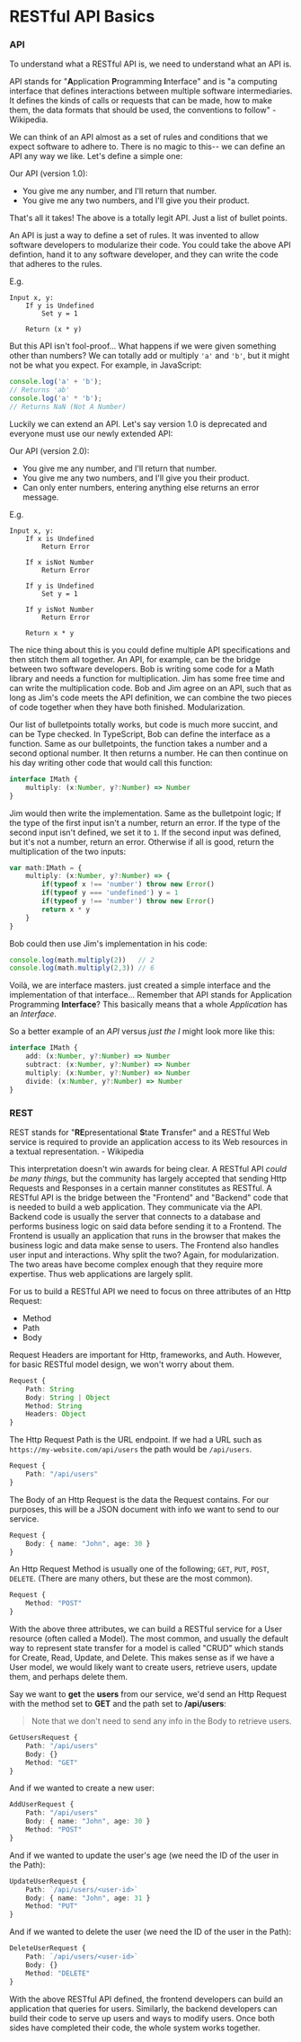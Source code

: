 # RESTful API Basics

### API

To understand what a RESTful API is, we need to understand what an API is.

API stands for "**A**pplication **P**rogramming **I**nterface" and is "a computing interface that defines interactions between multiple software intermediaries. It defines the kinds of calls or requests that can be made, how to make them, the data formats that should be used, the conventions to follow" - Wikipedia.

We can think of an API almost as a set of rules and conditions that we expect software to adhere to. There is no magic to this-- we can define an API any way we like. Let's define a simple one:

Our API (version 1.0):
* You give me any number, and I'll return that number.
* You give me any two numbers, and I'll give you their product.

That's all it takes! The above is a totally legit API. Just a list of bullet points.

An API is just a way to define a set of rules. It was invented to allow software developers to modularize their code. You could take the above API defintion, hand it to any software developer, and they can write the code that adheres to the rules.

E.g.
```ignore
Input x, y:
    If y is Undefined
        Set y = 1

    Return (x * y)
```

But this API isn't fool-proof... What happens if we were given something other than numbers? We can totally add or multiply `'a'` and `'b'`, but it might not be what you expect. For example, in JavaScript:
```js
console.log('a' + 'b');
// Returns 'ab'
console.log('a' * 'b');
// Returns NaN (Not A Number)
```

Luckily we can extend an API. Let's say version 1.0 is deprecated and everyone must use our newly extended API:

Our API (version 2.0):
* You give me any number, and I'll return that number.
* You give me any two numbers, and I'll give you their product.
* Can only enter numbers, entering anything else returns an error message.

E.g.
```ignore
Input x, y:
    If x is Undefined
        Return Error

    If x isNot Number
        Return Error

    If y is Undefined
        Set y = 1

    If y isNot Number
        Return Error

    Return x * y
```

The nice thing about this is you could define multiple API specifications and then stitch them all together. An API, for example, can be the bridge between two software developers. Bob is writing some code for a Math library and needs a function for multiplication. Jim has some free time and can write the multiplication code. Bob and Jim agree on an API, such that as long as Jim's code meets the API definition, we can combine the two pieces of code together when they have both finished. Modularization.

Our list of bulletpoints totally works, but code is much more succint, and can be Type checked. In TypeScript, Bob can define the interface as a function. Same as our bulletpoints, the function takes a number and a second optional number. It then returns a number. He can then continue on his day writing other code that would call this function:
```ts
interface IMath {
    multiply: (x:Number, y?:Number) => Number
}
```

Jim would then write the implementation. Same as the bulletpoint logic; If the type of the first input isn't a number, return an error. If the type of the second input isn't defined, we set it to `1`. If the second input was defined, but it's not a number, return an error. Otherwise if all is good, return the multiplication of the two inputs:
```ts
var math:IMath = {
    multiply: (x:Number, y?:Number) => {
        if(typeof x !== 'number') throw new Error()
        if(typeof y === 'undefined') y = 1
        if(typeof y !== 'number') throw new Error()
        return x * y
    }
}
```

Bob could then use Jim's implementation in his code:
```ts
console.log(math.multiply(2))   // 2
console.log(math.multiply(2,3)) // 6
```

Voilà, we are interface masters. just created a simple interface and the implementation of that interface... Remember that API stands for Application Programming **Interface**? This basically means that a whole _Application_ has an _Interface_.

So a better example of an _API_ versus _just the I_ might look more like this:
```ts
interface IMath {
    add: (x:Number, y?:Number) => Number
    subtract: (x:Number, y?:Number) => Number
    multiply: (x:Number, y?:Number) => Number
    divide: (x:Number, y?:Number) => Number
}
```

### REST

REST stands for "**RE**presentational **S**tate **T**ransfer" and a RESTful Web service is required to provide an application access to its Web resources in a textual representation. - Wikipedia

This interpretation doesn't win awards for being clear. A RESTful API _could be many things,_ but the community has largely accepted that sending Http Requests and Responses in a certain manner constitutes as RESTful. A RESTful API is the bridge between the "Frontend" and "Backend" code that is needed to build a web application. They communicate via the API. Backend code is usually the server that connects to a database and performs business logic on said data before sending it to a Frontend. The Frontend is usually an application that runs in the browser that makes the business logic and data make sense to users. The Frontend also handles user input and interactions. Why split the two? Again, for modularization. The two areas have become complex enough that they require more expertise. Thus web applications are largely split.

For us to build a RESTful API we need to focus on three attributes of an Http Request:

* Method
* Path
* Body

Request Headers are important for Http, frameworks, and Auth. However, for basic RESTful model design, we won't worry about them.

```ts
Request {
    Path: String
    Body: String | Object
    Method: String
    Headers: Object
}
```

The Http Request Path is the URL endpoint. If we had a URL such as `https://my-website.com/api/users` the path would be `/api/users`.
```ts
Request {
    Path: "/api/users"
}
```

The Body of an Http Request is the data the Request contains. For our purposes, this will be a JSON document with info we want to send to our service.
```ts
Request {
    Body: { name: "John", age: 30 }
}
```

An Http Request Method is usually one of the following; `GET`, `PUT`, `POST`, `DELETE`. (There are many others, but these are the most common).
```ts
Request {
    Method: "POST"
}
```

With the above three attributes, we can build a RESTful service for a User resource (often called a Model). The most common, and usually the default way to represent state transfer for a model is called "CRUD" which stands for Create, Read, Update, and Delete. This makes sense as if we have a User model, we would likely want to create users, retrieve users, update them, and perhaps delete them.

Say we want to **get** the **users** from our service, we'd send an Http Request with the method set to **GET** and the path set to **/api/users**:

> Note that we don't need to send any info in the Body to retrieve users.
```ts
GetUsersRequest {
    Path: "/api/users"
    Body: {}
    Method: "GET"
}
```

And if we wanted to create a new user:
```ts
AddUserRequest {
    Path: "/api/users"
    Body: { name: "John", age: 30 }
    Method: "POST"
}
```

And if we wanted to update the user's age (we need the ID of the user in the Path):
```ts
UpdateUserRequest {
    Path: `/api/users/<user-id>`
    Body: { name: "John", age: 31 }
    Method: "PUT"
}
```

And if we wanted to delete the user (we need the ID of the user in the Path):
```ts
DeleteUserRequest {
    Path: `/api/users/<user-id>`
    Body: {}
    Method: "DELETE"
}
```

With the above RESTful API defined, the frontend developers can build an application that queries for users. Similarly, the backend developers can build their code to serve up users and ways to modify users. Once both sides have completed their code, the whole system works together.
